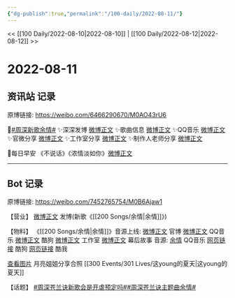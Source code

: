 ```yaml
---
{"dg-publish":true,"permalink":"/100-daily/2022-08-11/"}
---
```



<< [[100 Daily/2022-08-10\|2022-08-10]] | [[100 Daily/2022-08-12\|2022-08-12]] >>

# 2022-08-11

## 资讯站 记录

原博链接: https://weibo.com/6466290670/M0AO43rU6

🌟[#周深新歌余情#](https://s.weibo.com/weibo?q=%23%E5%91%A8%E6%B7%B1%E6%96%B0%E6%AD%8C%E4%BD%99%E6%83%85%23)
✨深深发博 [微博正文](https://m.weibo.cn/6466290670/4801223024971190)
✨歌曲信息 [微博正文](https://m.weibo.cn/6466290670/4801220822435788)
✨QQ音乐 [微博正文](https://m.weibo.cn/6466290670/4801219560998692)
✨官微分享 [微博正文](https://m.weibo.cn/6466290670/4801222215205912)
✨工作室分享 [微博正文](https://m.weibo.cn/6466290670/4801224593900436)
✨制作人老师分享 [微博正文](https://m.weibo.cn/6770064611/4801232952623852)

🌟每日早安
《不说话》《浓情淡如你》[微博正文](https://m.weibo.cn/6466290670/4801206969175268)

---
## Bot 记录

原博链接: https://weibo.com/7452765754/M0B6Ajaw1

【营业】
[微博正文](https://m.weibo.cn/1736988591/4801221279617324) 发博(新歌《[[200 Songs/余情\|余情]]》)

【物料】
《[[200 Songs/余情\|余情]]》音源上线:
[微博正文](https://m.weibo.cn/7259918671/4801218452395062) 官博
[微博正文](https://m.weibo.cn/2169129705/4801218700642139) QQ音乐
[微博正文](https://m.weibo.cn/1665103091/4801219316681038) 酷狗
[微博正文](https://m.weibo.cn/7478855230/4801222407619736) 工作室
[微博正文](https://m.weibo.cn/6770064611/4801232952623852) 幕后故事
音源:
[余情](https://weibo.cn/sinaurl?u=https%3A%2F%2Fi.y.qq.com%2Fv8%2Fplaysong.html%3Fsongid%3D370388114%26source%3Dyqq%26ADTAG%3Dhz_wb_sf%26channelId%3D10081987) QQ音乐
[网页链接](https://weibo.cn/sinaurl?u=https%3A%2F%2Ft4.kugou.com%2Fsong.html%3Fid%3DU1qK8fzCV3) 酷狗
[网页链接](https://weibo.cn/sinaurl?u=http%3A%2F%2Fm.kuwo.cn%2Fnewh5app%2Fplay_detail%2F232495421) 酷我

[查看图片](https://wx3.sinaimg.cn/large/0088n2Pggy1h5399w7yt2j30u01hdwj4.jpg) 月亮姐姐分享合照 [[300 Events/301 Lives/这young的夏天\|这young的夏天]]

【话题】
[#周深苍兰诀新歌会是开虐预定吗#](https://s.weibo.com/weibo?q=%23%E5%91%A8%E6%B7%B1%E8%8B%8D%E5%85%B0%E8%AF%80%E6%96%B0%E6%AD%8C%E4%BC%9A%E6%98%AF%E5%BC%80%E8%99%90%E9%A2%84%E5%AE%9A%E5%90%97%23)[#周深苍兰诀主题曲余情#](https://s.weibo.com/weibo?q=%23%E5%91%A8%E6%B7%B1%E8%8B%8D%E5%85%B0%E8%AF%80%E4%B8%BB%E9%A2%98%E6%9B%B2%E4%BD%99%E6%83%85%23)
